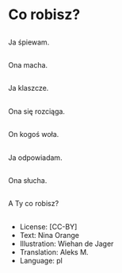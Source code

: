 # Co robisz?

##
Ja śpiewam.

##
Ona macha.

##
Ja klaszcze.

##
Ona się rozciąga.

##
On kogoś woła.

##
Ja odpowiadam.

##
Ona słucha.

##
A Ty co robisz?

##
* License: [CC-BY]
* Text: Nina Orange
* Illustration: Wiehan de Jager
* Translation: Aleks M.
* Language: pl
